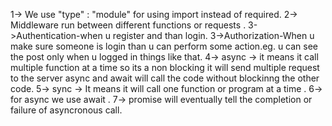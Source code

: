 1-> We use "type" : "module" for using import instead of required.
2-> Middleware run between different functions or requests .
3->Authentication-when u register and than login.
3->Authorization-When u make sure someone is login than u can perform some action.eg. u can see the post only when u logged in things like that.
4-> async -> it means it call multiple function at a time so its a non blocking it will send multiple request to the server 
async and await will call the code without blockinng the other code.
5-> sync -> It means it will call one function or program  at a time .
6-> for async we use await .
7-> promise will eventually tell the completion or failure of asyncronous call.
